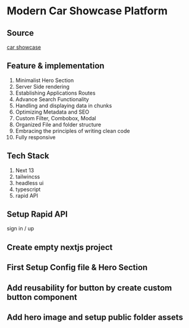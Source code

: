 # Modern Car Showcase Platform

## Source

[car showcase](https://youtu.be/pUNSHPyVryU)

## Feature & implementation

1. Minimalist Hero Section
2. Server Side rendering
3. Establishing Applications Routes
4. Advance Search Functionality
5. Handling and displaying data in chunks
6. Optimizing Metadata and SEO
7. Custom Filter, Combobox, Modal
8. Organized File and folder structure
9. Embracing the principles of writing clean code
10. Fully responsive

## Tech Stack

1. Next 13
2. tailwincss
3. headless ui
4. typescript
5. rapid API

## Setup Rapid API

sign in / up

## Create empty nextjs project

## First Setup Config file & Hero Section

## Add reusability for button by create custom button component

## Add hero image and setup public folder assets
